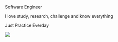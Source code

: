 Software Engineer

I love study, research, challenge and know everything

Just Practice Everday

<a href="mailto:dharana7723@gmail.com"><img src="https://img.shields.io/badge/Gmail-d14836?style=flat-square&logo=Gmail&logoColor=white&link=mailto:dharana7723@gmail.com"></a>
<br><br>

<br><br>
